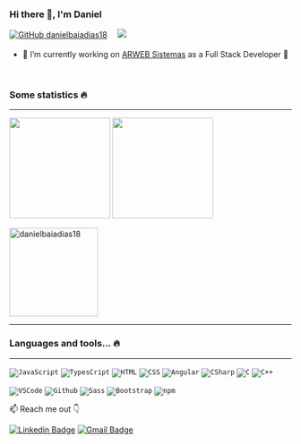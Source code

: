 ### Hi there 👋, I'm Daniel

[![GitHub danielbaiadias18](https://img.shields.io/github/followers/danielbaiadias18?label=follow&style=social)](https://github.com/danielbaiadias18)
<sub>ㅤ</sub>
![](https://komarev.com/ghpvc/?username=danielbaiadias18&style=flat-square&color=13b982&label=Profile%20views)

- 🔭 I’m currently working on [ARWEB Sistemas](http://www.arwebsistemas.com/) as a Full Stack Developer 🚀

<br>

### Some statistics 🔥
---
<!-- Vertical Spacer -->
<p></p>

<div>
    <img height="180em" src="https://github-readme-stats.vercel.app/api?username=danielbaiadias18&show_icons=true&theme=yeblu&include_all_commits=true&count_private=true"/>
    <img height="180em" src="https://github-readme-stats.vercel.app/api/top-langs/?username=danielbaiadias18&layout=compact&langs_count=16&theme=yeblu"/>
</div>

<!-- Vertical Spacer -->
<p></p>
<img align="center" src="https://github-readme-streak-stats.herokuapp.com/?user=danielbaiadias18&theme=yeblu" alt="danielbaiadias18" height="158"/>

---


### Languages and tools... 🔥
---
<!-- Vertical Spacer -->
<p></p>

<code><img alt="JavaScript" title="JS" src="https://img.shields.io/badge/JavaScript-F7DF1E?style=for-the-badge&logo=javascript&logoColor=black"></code>
<code><img alt="TypesCript" title="TS" src="https://img.shields.io/badge/TypeScript-007ACC?style=for-the-badge&logo=typescript&logoColor=white"></code>
<code><img alt="HTML" title="HTML" src="https://img.shields.io/badge/HTML5-E34F26?style=for-the-badge&logo=html5&logoColor=white"></code>
<code><img alt="CSS" title="CSS" src="https://img.shields.io/badge/CSS3-1572B6?style=for-the-badge&logo=css3&logoColor=white"></code>
<code><img alt="Angular" title="Angular" src="https://img.shields.io/badge/Angular-DD0031?style=for-the-badge&logo=angular&logoColor=white"></code>
<code><img alt="CSharp" title="C Sharp" src="https://img.shields.io/badge/C%23-239120?style=for-the-badge&logo=c-sharp&logoColor=white"></code>
<code><img alt="C" title="C" src="https://img.shields.io/badge/C-00599C?style=for-the-badge&logo=c&logoColor=white"></code>
<code><img alt="C++" title="C++" src="https://img.shields.io/badge/C%2B%2B-00599C?style=for-the-badge&logo=c%2B%2B&logoColor=white"></code>

<code><img alt="VSCode" title="VSCode" src="https://img.shields.io/badge/Visual_Studio_Code-0078D4?style=for-the-badge&logo=visual%20studio%20code&logoColor=white"></code>
<code><img alt="Github" title="Github" src="https://img.shields.io/badge/Git-F05032?style=for-the-badge&logo=git&logoColor=white"></code>
<code><img alt="Sass" title="Sass" src="https://img.shields.io/badge/Sass-CC6699?style=for-the-badge&logo=sass&logoColor=white" alt="sass" ></code> 
<code><img alt="Bootstrap" src="https://img.shields.io/badge/Bootstrap-563D7C?style=for-the-badge&logo=bootstrap&logoColor=white"></code>
<code><img alt="npm" src="https://img.shields.io/badge/npm-CB3837?style=for-the-badge&logo=npm&logoColor=white"></code>

📫 Reach me out 👇

[![Linkedin Badge](https://img.shields.io/badge/LinkedIn-0077B5?style=for-the-badge&logo=linkedin&logoColor=white&link=https://www.linkedin.com/in/danielbds/)](https://www.linkedin.com/in/danielbds/)
[![Gmail Badge](https://img.shields.io/badge/Gmail-D14836?style=for-the-badge&logo=gmail&logoColor=white&link=mailto:danielbaiadias18@gmail.com)](mailto:danielbaiadias18@gmail.com)
